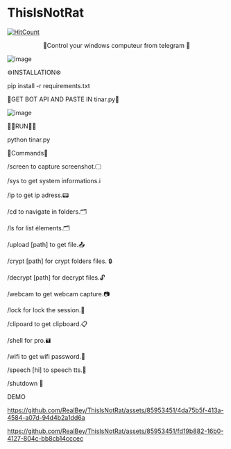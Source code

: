 # ThisIsNotRat
[![HitCount](https://hits.dwyl.com/realb3y/RealBey/ThisIsNotRat.svg?style=flat-square)](http://hits.dwyl.com/realb3y/RealBey/ThisIsNotRat)


<p align="center">
👀Control your windows computeur from telegram 👀

![image](https://github.com/RealBey/ThisIsNotRat/assets/85953451/90393dd7-9980-46e4-b19e-050d906787a3)


⚙️INSTALLATION⚙️

pip install -r requirements.txt

🤖GET BOT API AND PASTE IN tinar.py🤖

![image](https://github.com/RealBey/ThisIsNotRat/assets/85953451/e05a6070-e841-45c1-9592-045263ac4499)


🏃🏼RUN🏃🏼

python tinar.py 

📣Commands📣

/screen to capture screenshot.🖵

/sys to get system informations.ℹ️

/ip to get ip adress.📟

/cd to navigate in folders.🗂️

/ls for list élements.🗂️

/upload [path] to get file.📤

/crypt [path] for crypt folders files. 🔒

/decrypt [path] for decrypt files.🔓

/webcam to get webcam capture.📷

/lock for lock the session.🔑

/clipoard to get clipboard.📋

/shell for pro.🖬

/wifi to get wifi password.📶

/speech [hi]  to speech tts.💬

/shutdown  🙅


DEMO

https://github.com/RealBey/ThisIsNotRat/assets/85953451/4da75b5f-413a-4584-a07d-94d4b2a1dd6a





https://github.com/RealBey/ThisIsNotRat/assets/85953451/fd19b882-16b0-4127-804c-bb8cb14cccec

